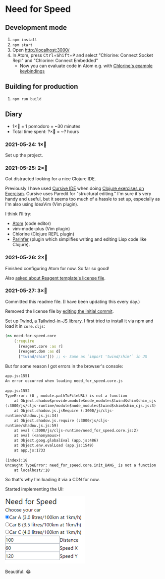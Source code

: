 # Need for Speed

## Development mode

1. `npm install`
2. `npm start`
3. Open <http://localhost:3000/>
4. In Atom,
   press <kbd>Ctrl</kbd>+<kbd>Shift</kbd>+<kbd>P</kbd>
   and select "Chlorine: Connect Socket Repl"
   and "Chlorine: Connect Embedded"
   - Now you can evaluate code in Atom e.g. with
     [Chlorine's example keybindings](https://github.com/mauricioszabo/atom-chlorine/blob/master/README.md#keybindings)

## Building for production

1. `npm run build`

## Diary

- 1×🍅 = 1 pomodoro = ~30 minutes
- Total time spent: ?×🍅 = ~? hours

### 2021-05-24: 1×🍅

Set up the project.

### 2021-05-25: 2×🍅

Got distracted looking for a nice Clojure IDE.

Previously I have used [Cursive IDE](https://cursive-ide.com/)
when doing
[Clojure exercises on Exercism](https://mtsknn.fi/weekly-log/2021/11/#clojure-exercises-on-exercism).
Cursive uses Paredit for "structural editing."
I'm sure it's very handy and useful,
but it seems too much of a hassle to set up,
especially as I'm also using IdeaVim (Vim plugin).

I think I'll try:

- [Atom](https://atom.io/) (code editor)
- vim-mode-plus (Vim plugin)
- Chlorine (Clojure REPL plugin)
- [Parinfer](https://shaunlebron.github.io/parinfer/)
  (plugin which simplifies writing and editing Lisp code like Clojure).

### 2021-05-26: 2×🍅

Finished configuring Atom for now.
So far so good!

Also [asked about Reagent template's license file](https://github.com/reagent-project/reagent-template/issues/182).

### 2021-05-27: 3×🍅

Committed this readme file.
(I have been updating this every day.)

Removed the license file
by [editing the initial commit](https://stackoverflow.com/a/2309391/1079869).

Set up [Twind, a Tailwind-in-JS library](https://twind.dev/).
I first tried to install it via npm and load it in `core.cljs`:

```clj
(ns need-for-speed.core
    (:require
      [reagent.core :as r]
      [reagent.dom :as d]
      ["twind/shim"])) ;; <- Same as `import 'twind/shim'` in JS
```

But for some reason I got errors in the browser's console:

```
app.js:1551
An error occurred when loading need_for_speed.core.js

app.js:1552
TypeError: (0 , module.pathToFileURL) is not a function
    at Object.shadow$provide.module$node_modules$twind$shim$shim_cjs (:3000/js/cljs-runtime/module$node_modules$twind$shim$shim_cjs.js:3)
    at Object.shadow.js.jsRequire (:3000/js/cljs-runtime/shadow.js.js:34)
    at Object.shadow.js.require (:3000/js/cljs-runtime/shadow.js.js:59)
    at eval (:3000/js/cljs-runtime/need_for_speed.core.js:2)
    at eval (<anonymous>)
    at Object.goog.globalEval (app.js:486)
    at Object.env.evalLoad (app.js:1549)
    at app.js:1733

(index):18
Uncaught TypeError: need_for_speed.core.init_BANG_ is not a function
    at localhost/:18
```

So that's why I'm loading it via a CDN for now.

Started implementing the UI:

![First progress picture showing a very crude UI. Not beautiful!](./docs/progress-pic-1.png)

Beautiful. 😂
